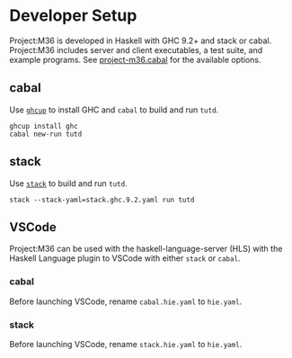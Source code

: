 # Developer Setup

Project:M36 is developed in Haskell with GHC 9.2+ and stack or cabal. Project:M36 includes server and client executables, a test suite, and example programs. See [project-m36.cabal](https://github.com/agentm/project-m36/blob/master/project-m36.cabal) for the available options.


## cabal

Use [`ghcup`](https://www.haskell.org/ghcup/) to install GHC and `cabal` to build and run `tutd`.

```
ghcup install ghc
cabal new-run tutd
```

## stack

Use [`stack`](https://docs.haskellstack.org/en/stable/README/) to build and run `tutd`.

```
stack --stack-yaml=stack.ghc.9.2.yaml run tutd
```

## VSCode

Project:M36 can be used with the haskell-language-server (HLS) with the Haskell Language plugin to VSCode with either `stack` or `cabal`.

### cabal

Before launching VSCode, rename `cabal.hie.yaml` to `hie.yaml`.

### stack

Before launching VSCode, rename `stack.hie.yaml` to `hie.yaml`.



